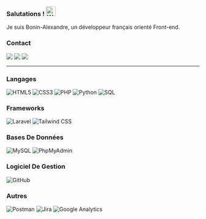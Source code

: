 ### Salutations ! <img src="https://raw.githubusercontent.com/Tarikul-Islam-Anik/Animated-Fluent-Emojis/master/Emojis/Hand%20gestures/Waving%20Hand.png" alt="Waving Hand" width="25" height="25" />

Je suis Bonin-Alexandre, un développeur français orienté Front-end.

### Contact

<div> <a href="https://www.linkedin.com/in/alexandre-bonin01/" target="_blank"><img src="https://img.shields.io/badge/LinkedIn-0077B5?style=for-the-badge&logo=linkedin&logoColor=white" target="_blank"></a>
<a href="https://github.com/Bonin-Alexandre" target="_blank"><img src="https://img.shields.io/badge/GitHub-100000?style=for-the-badge&logo=github&logoColor=white" target="_blank"></a>
<a href = "mailto:alexandre.bonin01@gmail.com"><img src="https://img.shields.io/badge/-Gmail-%23333?style=for-the-badge&logo=gmail&logoColor=white" target="_blank"></a>
</div>

---

### Langages

![HTML5](https://img.shields.io/badge/HTML5-E34F26.svg?style=for-the-badge&logo=HTML5&logoColor=white)
![CSS3](https://img.shields.io/badge/CSS3-1572B6.svg?style=for-the-badge&logo=CSS3&logoColor=white)
![PHP](https://img.shields.io/badge/PHP-darkblue?style=for-the-badge&logo=php)
![Python](https://img.shields.io/badge/Python-3776AB.svg?style=for-the-badge&logo=Python&logoColor=white)
![SQL](https://img.shields.io/badge/SQL-orange?style=for-the-badge&logo=sqlite)

### Frameworks

![Laravel](https://img.shields.io/badge/Laravel-white?style=for-the-badge&logo=laravel)
![Tailwind CSS](https://img.shields.io/badge/Tailwind%20CSS-blue?style=for-the-badge&logo=sqlite)

### Bases De Données

![MySQL](https://img.shields.io/badge/MySQL-4479A1.svg?style=for-the-badge&logo=MySQL&logoColor=white)
![PhpMyAdmin](https://img.shields.io/badge/PhpMyAdmin-orange?style=for-the-badge&logo=phpmyadmin)

### Logiciel De Gestion

![GitHub](https://img.shields.io/badge/GitHub-181717.svg?style=for-the-badge&logo=GitHub&logoColor=white)

### Autres

![Postman](https://img.shields.io/badge/Postman-FF6C37.svg?style=for-the-badge&logo=Postman&logoColor=white)
![Jira](https://img.shields.io/badge/Jira-blue?style=for-the-badge&logo=jira)
![Google Analytics](https://img.shields.io/badge/Google%20Analytics-yellow?style=for-the-badge&logo=google-analytics)
